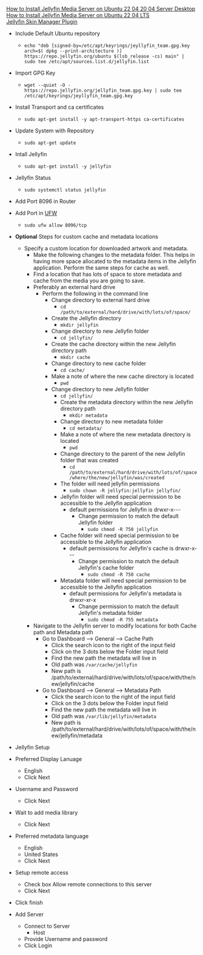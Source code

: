[How to Install Jellyfin Media Server on Ubuntu 22 04 20 04 Server Desktop](https://www.linuxbabe.com/ubuntu/install-jellyfin-media-server-ubuntu-20-04)<br />
[How to Install Jellyfin Media Server on Ubuntu 22 04 LTS](https://www.linuxcapable.com/how-to-install-jellyfin-media-server-on-ubuntu-22-04-lts)<br />
[Jellyfin Skin Manager Plugin](https://github.com/danieladov/jellyfin-plugin-skin-manager)<br />

* Include Default Ubuntu repository
  * `echo "deb [signed-by=/etc/apt/keyrings/jeyllyfin_team.gpg.key arch=$( dpkg --print-architecture )] https://repo.jellyfin.org/ubuntu $(lsb_release -cs) main" | sudo tee /etc/apt/sources.list.d/jellyfin.list`
* Import GPG Key
  * `wget --quiet -O - https://repo.jellyfin.org/jellyfin_team.gpg.key | sudo tee /etc/apt/keyrings/jeyllyfin_team.gpg.key`
* Install Transport and ca certificates
  * `sudo apt-get install -y apt-transport-https ca-certificates`
* Update System with Repository
  * `sudo apt-get update`
* Intall Jellyfin
  * `sudo apt-get install -y jellyfin`
* Jellyfin Status
  * `sudo systemctl status jellyfin`
* Add Port 8096 in Router
* Add Port in [UFW](https://github.com/Cuates/ubuntuinstall/tree/main/system/ufw)
  * `sudo ufw allow 8096/tcp`

* **Optional** Steps for custom cache and metadata locations
  * Specify a custom location for downloaded artwork and metadata.
    * Make the following changes to the metadata folder. This helps in having more space allocated to the metadata items in the Jellyfin application. Perform the same steps for cache as well.
    * Find a location that has lots of space to store metadata and cache from the media you are going to save.
    * Preferably an external hard drive
      * Perform the following in the command line
        * Change directory to external hard drive
          * `cd /path/to/external/hard/drive/with/lots/of/space/`
        * Create the Jellyfin directory
          * `mkdir jellyfin`
        * Change directory to new Jellyfin folder
          * `cd jellyfin/`
        * Create the cache directory within the new Jellyfin directory path
          * `mkdir cache`
        * Change directory to new cache folder
          * `cd cache/`
        * Make a note of where the new cache directory is located
          * `pwd`
        * Change directory to new Jellyfin folder
          * `cd jellyfin/`
          * Create the metadata directory within the new Jellyfin directory path
            * `mkdir metadata`
          * Change directory to new metadata folder
            * `cd metadata/`
          * Make a note of where the new metadata directory is located
            * `pwd`
          * Change directory to the parent of the new Jellyfin folder that was created
            * `cd /path/to/external/hard/drive/with/lots/of/space/where/the/new/jellyfin/was/created`
          * The folder will need jellyfin permissions
            * `sudo chown -R jellyfin:jellyfin jellyfin/`
          * Jellyfin folder will need special permission to be accessible to the Jellyfin application
            * default permissions for Jellyfin is drwxr-x---
              * Change permission to match the default Jellyfin folder
                * `sudo chmod -R 750 jellyfin`
          * Cache folder will need special permission to be accessible to the Jellyfin application
            * default permissions for Jellyfin's cache is drwxr-x---
              * Change permission to match the default Jellyfin's cache folder
                * `sudo chmod -R 750 cache`
          * Metadata folder will need special permission to be accessible to the Jellyfin application
            * default permissions for Jellyfin's metadata is drwxr-xr-x
              * Change permission to match the default Jellyfin's metadata folder
                * `sudo chmod -R 755 metadata`
    * Navigate to the Jellyfin server to modify locations for both Cache path and Metadata path
      * Go to Dashboard --> General --> Cache Path
        * Click the search icon to the right of the input field
        * Click on the 3 dots below the Folder input field
        * Find the new path the metadata will live in
        * Old path was `/var/cache/jellyfin`
        * New path is /path/to/external/hard/drive/with/lots/of/space/with/the/new/jellyfin/cache
      * Go to Dashboard --> General --> Metadata Path
        * Click the search icon to the right of the input field
        * Click on the 3 dots below the Folder input field
        * Find the new path the metadata will live in
        * Old path was `/var/lib/jellyfin/metadata`
        * New path is /path/to/external/hard/drive/with/lots/of/space/with/the/new/jellyfin/metadata


* Jellyfin Setup
 * Preferred Display Lanuage
   * English
   * Click Next
 * Username and Password
   * Click Next
 * Wait to add media library
   * Click Next
 * Preferred metadata language
   * English
   * United States
   * Click Next
 * Setup remote access
   * Check box Allow remote connections to this server
   * Click Next
 * Click finish
 * Add Server
   * Connect to Server
     * Host
   * Provide Username and password
   * Click Login
